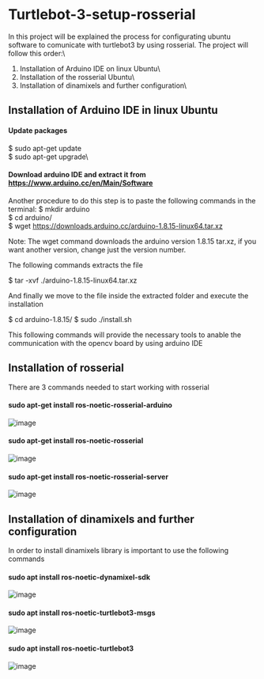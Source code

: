 # Turtlebot-3-setup-rosserial

In this project will be explained the process for configurating ubuntu software to comunicate with turtlebot3 by using rosserial.
The project will follow this order:\
1. Installation of Arduino IDE on linux Ubuntu\
2. Installation of the rosserial Ubuntu\
3. Installation of dinamixels and further configuration\


## Installation of Arduino IDE in linux Ubuntu
#### Update packages
$ sudo apt-get update\
$ sudo apt-get upgrade\

#### Download arduino IDE and extract it from https://www.arduino.cc/en/Main/Software
Another procedure to do this step is to paste the following commands in the terminal:
$ mkdir arduino\
$ cd arduino/\
$ wget https://downloads.arduino.cc/arduino-1.8.15-linux64.tar.xz

Note: The wget command downloads the arduino version 1.8.15 tar.xz, if you want another version, change just the version number.

The following commands extracts the file

$ tar -xvf ./arduino-1.8.15-linux64.tar.xz

And finally we move to the file inside the extracted folder and execute the installation

$ cd arduino-1.8.15/
$ sudo ./install.sh


This following commands will provide the necessary tools to anable the communication with the opencv board by using arduino IDE

## Installation of rosserial
There are 3 commands needed to start working with rosserial
#### sudo apt-get install ros-noetic-rosserial-arduino
![image](https://user-images.githubusercontent.com/42352941/173672548-b1b5fc0d-82e1-49e6-af3b-705e03843792.png)


#### sudo apt-get install ros-noetic-rosserial
![image](https://user-images.githubusercontent.com/42352941/173672569-eaa97ee0-6679-4e10-af2e-304b46b4d898.png)


#### sudo apt-get install ros-noetic-rosserial-server
![image](https://user-images.githubusercontent.com/42352941/173672602-a093afeb-9501-4d63-a473-c510e144ebad.png)

## Installation of dinamixels and further configuration

In order to install dinamixels library is important to use the following commands

#### sudo apt install ros-noetic-dynamixel-sdk
![image](https://user-images.githubusercontent.com/42352941/173675503-94c24ffe-a043-4689-976c-c34196bb0e8a.png)


#### sudo apt install ros-noetic-turtlebot3-msgs
![image](https://user-images.githubusercontent.com/42352941/173675534-87e58d18-3578-4b9c-8b28-48812cb9f64d.png)


#### sudo apt install ros-noetic-turtlebot3
![image](https://user-images.githubusercontent.com/42352941/173675553-62290ef7-1748-4a84-8f9b-8b2ed8e8fca4.png)

